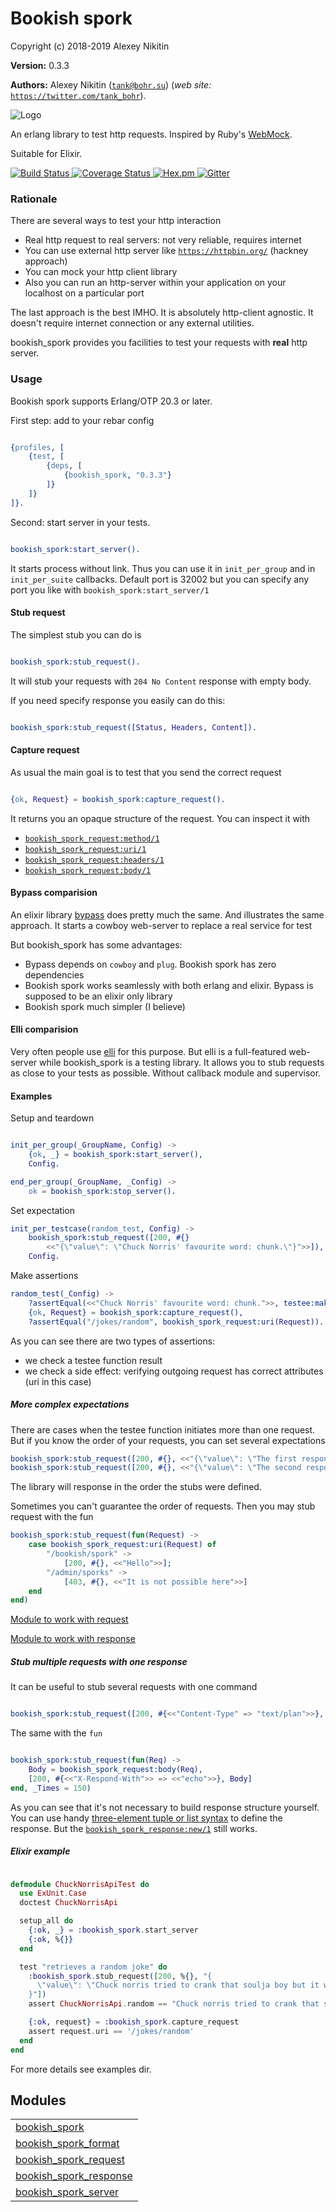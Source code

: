 

# Bookish spork #

Copyright (c) 2018-2019 Alexey Nikitin

__Version:__ 0.3.3

__Authors:__ Alexey Nikitin ([`tank@bohr.su`](mailto:tank@bohr.su)) (_web site:_ [`https://twitter.com/tank_bohr`](https://twitter.com/tank_bohr)).

![Logo](logo.svg)

An erlang library to test http requests. Inspired by Ruby's [WebMock](https://github.com/bblimke/webmock).

Suitable for Elixir.

[![Build Status](https://travis-ci.org/tank-bohr/bookish_spork.svg?branch=master)
](https://travis-ci.org/tank-bohr/bookish_spork)
[![Coverage Status](https://coveralls.io/repos/github/tank-bohr/bookish_spork/badge.svg?branch=master)
](https://coveralls.io/github/tank-bohr/bookish_spork?branch=master)
[![Hex.pm](https://img.shields.io/hexpm/v/bookish_spork.svg)
](https://hex.pm/packages/bookish_spork)
[![Gitter](https://badges.gitter.im/join.svg)
](https://gitter.im/bookish_spork)


### <a name="Rationale">Rationale</a> ###

There are several ways to test your http interaction

* Real http request to real servers: not very reliable, requires internet
* You can use external http server like [`https://httpbin.org/`](https://httpbin.org/) (hackney approach)
* You can mock your http client library
* Also you can run an http-server within your application on your localhost on a particular port


The last approach is the best IMHO. It is absolutely http-client agnostic. It doesn't require internet connection or any external utilities.

bookish_spork provides you facilities to test your requests with 
<strong>real</strong>
 http server.


### <a name="Usage">Usage</a> ###

Bookish spork supports Erlang/OTP 20.3 or later.

First step: add to your rebar config

```erlang

{profiles, [
    {test, [
        {deps, [
            {bookish_spork, "0.3.3"}
        ]}
    ]}
]}.
```

Second: start server in your tests.

```erlang

bookish_spork:start_server().

```

It starts process without link. Thus you can use it in `init_per_group` and in `init_per_suite` callbacks. Default port is 32002 but you can specify any port you like with `bookish_spork:start_server/1`


#### <a name="Stub_request">Stub request</a> ####

The simplest stub you can do is

```erlang

bookish_spork:stub_request().

```

It will stub your requests with `204 No Content` response with empty body.

If you need specify response you easily can do this:

```erlang

bookish_spork:stub_request([Status, Headers, Content]).

```


#### <a name="Capture_request">Capture request</a> ####

As usual the main goal is to test that you send the correct request

```erlang

{ok, Request} = bookish_spork:capture_request().

```

It returns you an opaque structure of the request. You can inspect it with

* [`bookish_spork_request:method/1`](http://github.com/tank-bohr/bookish_spork/blob/master/doc/bookish_spork_request.md#method-1)
* [`bookish_spork_request:uri/1`](http://github.com/tank-bohr/bookish_spork/blob/master/doc/bookish_spork_request.md#uri-1)
* [`bookish_spork_request:headers/1`](http://github.com/tank-bohr/bookish_spork/blob/master/doc/bookish_spork_request.md#headers-1)
* [`bookish_spork_request:body/1`](http://github.com/tank-bohr/bookish_spork/blob/master/doc/bookish_spork_request.md#body-1)



#### <a name="Bypass_comparision">Bypass comparision</a> ####

An elixir library [bypass](https://github.com/PSPDFKit-labs/bypass) does pretty much the same. And illustrates the same approach. It starts a cowboy web-server to replace a real service for test

But bookish_spork has some advantages:

* Bypass depends on `cowboy` and `plug`. Bookish spork has zero dependencies
* Bookish spork works seamlessly with both erlang and elixir. Bypass is supposed to be an elixir only library
* Bookish spork much simpler (I believe)


#### <a name="Elli_comparision">Elli comparision</a> ####

Very often people use [elli](https://github.com/elli-lib/elli) for this purpose. But elli is a full-featured web-server while bookish_spork is a testing library. It allows you to stub requests as close to your tests as possible. Without callback module and supervisor.


#### <a name="Examples">Examples</a> ####

Setup and teardown

```erlang

init_per_group(_GroupName, Config) ->
    {ok, _} = bookish_spork:start_server(),
    Config.

end_per_group(_GroupName, _Config) ->
    ok = bookish_spork:stop_server().

```

Set expectation

```erlang
init_per_testcase(random_test, Config) ->
    bookish_spork:stub_request([200, #{}
        <<"{\"value\": \"Chuck Norris' favourite word: chunk.\"}">>]),
    Config.

```

Make assertions

```erlang
random_test(_Config) ->
    ?assertEqual(<<"Chuck Norris' favourite word: chunk.">>, testee:make_request()),
    {ok, Request} = bookish_spork:capture_request(),
    ?assertEqual("/jokes/random", bookish_spork_request:uri(Request)).

```

As you can see there are two types of assertions:

* we check a testee function result
* we check a side effect: verifying outgoing request has correct attributes (uri in this case)


<h5><a name="More_complex_expectations">More complex expectations</a></h5>

There are cases when the testee function initiates more than one request. But if you know the order of your requests, you can set several expectations

```erlang
bookish_spork:stub_request([200, #{}, <<"{\"value\": \"The first response\"}">>]),
bookish_spork:stub_request([200, #{}, <<"{\"value\": \"The second response\"}">>]).

```

The library will response in the order the stubs were defined.

Sometimes you can't guarantee the order of requests. Then you may stub request with the fun

```erlang
bookish_spork:stub_request(fun(Request) ->
    case bookish_spork_request:uri(Request) of
        "/bookish/spork" ->
            [200, #{}, <<"Hello">>];
        "/admin/sporks" ->
            [403, #{}, <<"It is not possible here">>]
    end
end)

```

[Module to work with request](http://github.com/tank-bohr/bookish_spork/blob/master/doc/bookish_spork_request.md)

[Module to work with response](http://github.com/tank-bohr/bookish_spork/blob/master/doc/bookish_spork_response.md)

<h5><a name="Stub_multiple_requests_with_one_response">Stub multiple requests with one response</a></h5>

It can be useful to stub several requests with one command

```erlang

bookish_spork:stub_request([200, #{<<"Content-Type" => "text/plan">>}, <<"Pants">>], _Times = 20)

```

The same with the `fun`

```erlang

bookish_spork:stub_request(fun(Req) ->
    Body = bookish_spork_request:body(Req),
    [200, #{<<"X-Respond-With">> => <<"echo">>}, Body]
end, _Times = 150)

```

As you can see that it's not necessary to build response structure yourself. You can use handy [three-element tuple or list syntax](https://github.com/tank-bohr/bookish_spork/issues/32) to define the response. But the [`bookish_spork_response:new/1`](http://github.com/tank-bohr/bookish_spork/blob/master/doc/bookish_spork_response.md#new-1) still works.

<h5><a name="Elixir_example">Elixir example</a></h5>

```elixir

defmodule ChuckNorrisApiTest do
  use ExUnit.Case
  doctest ChuckNorrisApi

  setup_all do
    {:ok, _} = :bookish_spork.start_server
    {:ok, %{}}
  end

  test "retrieves a random joke" do
    :bookish_spork.stub_request([200, %{}, "{
      \"value\": \"Chuck norris tried to crank that soulja boy but it wouldn't crank up\"
    }"])
    assert ChuckNorrisApi.random == "Chuck norris tried to crank that soulja boy but it wouldn't crank up"

    {:ok, request} = :bookish_spork.capture_request
    assert request.uri == '/jokes/random'
  end
end

```
For more details see examples dir.


## Modules ##


<table width="100%" border="0" summary="list of modules">
<tr><td><a href="http://github.com/tank-bohr/bookish_spork/blob/master/doc/bookish_spork.md" class="module">bookish_spork</a></td></tr>
<tr><td><a href="http://github.com/tank-bohr/bookish_spork/blob/master/doc/bookish_spork_format.md" class="module">bookish_spork_format</a></td></tr>
<tr><td><a href="http://github.com/tank-bohr/bookish_spork/blob/master/doc/bookish_spork_request.md" class="module">bookish_spork_request</a></td></tr>
<tr><td><a href="http://github.com/tank-bohr/bookish_spork/blob/master/doc/bookish_spork_response.md" class="module">bookish_spork_response</a></td></tr>
<tr><td><a href="http://github.com/tank-bohr/bookish_spork/blob/master/doc/bookish_spork_server.md" class="module">bookish_spork_server</a></td></tr></table>

